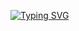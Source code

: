 [![Typing SVG](https://readme-typing-svg.demolab.com?font=Fira+Code&pause=1000&color=F7F7F7&random=false&width=435&lines=%E4%BA%BA%E8%80%81%E5%BF%83%E4%B8%8D%E8%80%81%EF%BC%8C%E7%83%AD%E6%83%85%E6%98%AF%E5%AE%9D;%E8%BA%AB%E8%80%81%E5%AE%B9%E4%B8%8D%E8%80%81%EF%BC%8C%E9%9D%92%E6%98%A5%E6%B0%B8%E8%91%86;%E5%B2%81%E8%80%81%E5%A4%A9%E9%9A%BE%E8%80%81%EF%BC%8C%E7%88%B1%E6%AF%94%E5%A4%A9%E9%AB%98)](https://git.io/typing-svg)
